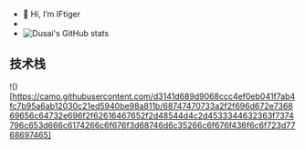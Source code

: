 - 👋 Hi, I’m IFtiger
- 
- ![Dusai's GitHub stats](https://github-readme-stats.vercel.app/api?username=IT-Tagore&show_icons=true&theme=radical)
## 技术栈
!()[https://camo.githubusercontent.com/d3141d689d9068ccc4ef0eb041f7ab4fc7b95a6ab12030c21ed5940be98a811b/68747470733a2f2f696d672e736869656c64732e696f2f62616467652f2d48544d4c2d4533344632363f7374796c653d666c6174266c6f676f3d68746d6c35266c6f676f436f6c6f723d7768697465]
